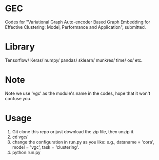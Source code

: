 # GEC
Codes for "Variational Graph Auto-encoder Based Graph
Embedding for Effective Clustering: Model, Performance and Application", submitted.

# Library
Tensorflow/
Keras/
numpy/
pandas/
sklearn/
munkres/
time/
os/
etc.
# Note
Note we use 'vgc' as the module's name in the codes, hope that it won't confuse you.
# Usage
1. Git clone this repo or just download the zip file, then unzip it.
2. cd vgc/
3. change the configuration in run.py as you like: e.g., dataname = 'cora', model = 'vgc', task = 'clustering'.
4. python run.py

